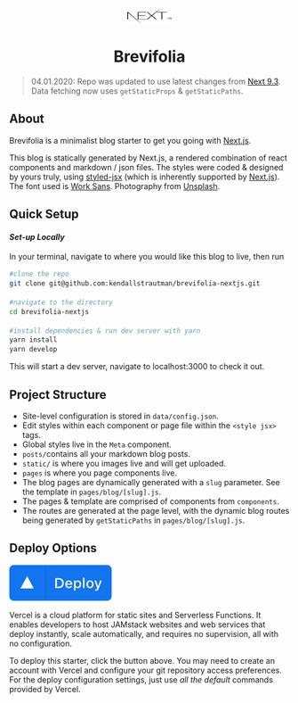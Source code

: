 <p align="center">
  <a href="https://www.nextjs.org/">
    <img src="public/static/icons/nextjs-black-logo.svg" width="80" height="28">
  </a>
</p>
<h1 align="center">
  Brevifolia
</h1>

> 04.01.2020: Repo was updated to use latest changes from [Next 9.3](https://nextjs.org/blog/next-9-3#next-gen-static-site-generation-ssg-support). Data fetching now uses `getStaticProps` & `getStaticPaths`.

## About

Brevifolia is a minimalist blog starter to get you going with [Next.js](https://nextjs.org/).

This blog is statically generated by Next.js, a rendered combination of react components and markdown / json files. The styles were coded & designed by yours truly, using [styled-jsx](https://github.com/zeit/styled-jsx) (which is inherently supported by [Next.js](https://nextjs.org/docs#built-in-css-support)). The font used is [Work Sans](https://fonts.google.com/specimen/Work+Sans). Photography from [Unsplash](https://unsplash.com/).

## Quick Setup

#### _Set-up Locally_

In your terminal, navigate to where you would like this blog to live, then run

```bash
#clone the repo
git clone git@github.com:kendallstrautman/brevifolia-nextjs.git

#navigate to the directory
cd brevifolia-nextjs

#install dependencies & run dev server with yarn
yarn install
yarn develop

```

This will start a dev server, navigate to localhost:3000 to check it out.

## Project Structure

- Site-level configuration is stored in `data/config.json`.
- Edit styles within each component or page file within the `<style jsx>` tags.
- Global styles live in the `Meta` component.
- `posts/`contains all your markdown blog posts.
- `static/` is where you images live and will get uploaded.
- `pages` is where you page components live.
- The blog pages are dynamically generated with a `slug` parameter. See the template in `pages/blog/[slug].js`.
- The pages & template are comprised of components from `components`.
- The routes are generated at the page level, with the dynamic blog routes being generated by `getStaticPaths` in `pages/blog/[slug].js`.

## Deploy Options

[![Deploy to Vercel](public/static/icons/deploy-vercel.svg)](https://vercel.com/import/project?template=https://github.com/kendallstrautman/brevifolia-nextjs)

Vercel is a cloud platform for static sites and Serverless Functions. It enables developers to host JAMstack websites and web services that deploy instantly, scale automatically, and requires no supervision, all with no configuration.

To deploy this starter, click the button above. You may need to create an account with Vercel and configure your git repository access preferences. For the deploy configuration settings, just use _all the default_ commands provided by Vercel.
